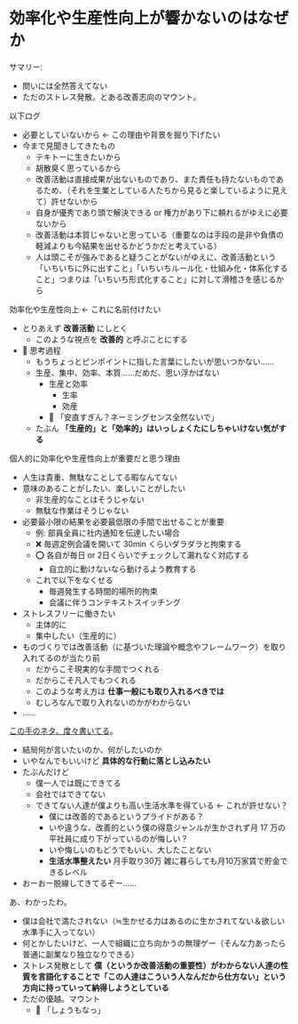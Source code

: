 # 効率化や生産性向上が響かないのはなぜか
サマリー:

- 問いには全然答えてない
- ただのストレス発散。とある改善志向のマウント。

以下ログ

- 必要としていないから ← この理由や背景を掘り下げたい
- 今まで見聞きしてきたもの
  - テキトーに生きたいから
  - 胡散臭く思っているから
  - 改善活動は直接成果が出ないものであり、また責任も持たないものであるため、（それを生業としている人たちから見ると楽しているように見えて）許せないから
  - 自身が優秀であり頭で解決できる or 権力があり下に頼れるがゆえに必要ないから
  - 改善活動は本質じゃないと思っている（重要なのは手段の是非や負債の軽減よりも今結果を出せるかどうかだと考えている）
  - 人は頭こそが強みであると疑うことがないがゆえに、改善活動という「いちいちに外に出すこと」「いちいちルール化・仕組み化・体系化すること」つまりは「いちいち形式化すること」に対して滑稽さを感じるから

効率化や生産性向上 ← これに名前付けたい

- とりあえず **改善活動** にしとく
  - このような視点を **改善的** と呼ぶことにする
- :train: 思考過程
  - もうちょっとピンポイントに指した言葉にしたいが思いつかない……
  - 生産、集中、効率、本質……だめだ、思い浮かばない
    - 生産と効率
      - 生率
      - 効産
    - :poop: 「安直すぎん？ネーミングセンス全然ないで」
  - たぶん **「生産的」と「効率的」はいっしょくたにしちゃいけない気がする**

個人的に効率化や生産性向上が重要だと思う理由

- 人生は貴重、無駄なことしてる暇なんてない
- 意味のあることがしたい、楽しいことがしたい
  - 非生産的なことはそうじゃない
  - 無駄な作業はそうじゃない
- 必要最小限の結果を必要最低限の手間で出せることが重要
  - 例: 部員全員に社内通知を伝達したい場合
  - :x: 毎週定例会議を開いて 30min くらいダラダラと拘束する
  - :o: 各自が毎日 or 2日くらいでチェックして漏れなく対応する
    - 自立的に動けないなら動けるよう教育する
  - これで以下をなくせる
    - 毎週発生する時間的場所的拘束
    - 会議に伴うコンテキストスイッチング
- ストレスフリーに働きたい
  - 主体的に
  - 集中したい（生産的に）
- ものづくりでは改善活動（に基づいた理論や概念やフレームワーク）を取り入れてるのが当たり前
  - だからこそ現実的な手間でつくれる
  - だからこそ凡人でもつくれる
  - このような考え方は **仕事一般にも取り入れるべきでは**
  - むしろなんで取り入れないのかがわからない
- ……

[この手のネタ、度々書いてる](05_dokuritu_siroyo_free_ni_nareyo.md)。

- 結局何が言いたいのか、何がしたいのか
- いやなんでもいいけど **具体的な行動に落とし込みたい**
- たぶんだけど
  - 僕一人では既にできてる
  - 会社ではできてない
  - できてない人達が僕よりも高い生活水準を得ている ← これが許せない？
    - 僕には改善的であるというプライドがある？
    - いや違うな、改善的という僕の得意ジャンルが生かされず月 17 万の平社員に成り下がっているのが悔しい？
    - いや悔しいのもどうでもいい、大したことない
    - **生活水準整えたい** 月手取り30万 雑に暮らしても月10万家賃で貯金できるレベル
- おーおー脱線してきてるぞー……

あ、わかったわ。

- 僕は会社で満たされない（≒生かせる力はあるのに生かされてない＆欲しい水準手に入ってない）
- 何とかしたいけど、一人で組織に立ち向かうの無理ゲー（そんな力あったら普通に副業なり独立なりできる）
- ストレス発散として **僕（というか改善活動の重要性）がわからない人達の性質を言語化することで「この人達はこういう人なんだから仕方ない」という方向に持っていって納得しようとしている**
- ただの優越。マウント
  - :poop: 「しょうもなっ」
